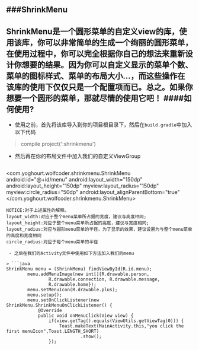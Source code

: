 ###ShrinkMenu<br>
---
ShrinkMenu是一个圆形菜单的自定义view的库，使用该库，你可以非常简单的生成一个绚丽的圆形菜单，在使用过程中，你可以完全根据你自己的想法来重新设计你想要的结果。因为你可以自定义显示的菜单个数、菜单的图标样式、菜单的布局大小...，而这些操作在该库的使用下仅仅只是一个配置项而已。总之。如果你想要一个圆形的菜单，那就尽情的使用它吧！
####如何使用?<br>
---

 - 使用之前，首先将该库导入到你的项目根目录下，然后在`build.gradle`中加入以下代码
 

> compile project(':shrinkmenu')

 - 然后再在你的布局文件中加入我们的自定义ViewGroup

> ```java
<com.yoghourt.wolfcoder.shrinkmenu.ShrinkMenu
        android:id="@+id/menu"
        android:layout_width="150dp"
        android:layout_height="150dp"
        myview:layout_radius="150dp"
        myview:circle_radius="50dp"
        android:layout_alignParentBottom="true"
</com.yoghourt.wolfcoder.shrinkmenu.ShrinkMenu>
```
NOTICE:对于上述属性的解释。
layout_width:对应于整个menu菜单所占据的宽度，建议与高度相同;
layout_height:对应于整个menu菜单所占据的高度，建议与宽度相同;
layout_radius:对应与圆形menu菜单的半径，为了显示的效果，建议设置为与整个menu菜单的高度和宽度相同
circle_radius:对应于每个menu菜单的半径

 - 之后在我们的Activity文件中使用如下方法加入我们的menu

> ```java
ShrinkMenu menu = (ShrinkMenu) findViewById(R.id.menu);
        menu.addMenuImage(new int[]{R.drawable.person,
                R.drawable.connection, R.drawable.message,
                R.drawable.home});
        menu.setMenuIcon(R.drawable.plus);
        menu.setup();
        menu.setOnClickListener(new ShrinkMenu.ShrinkMenuOnClickListener() {
            @Override
            public void onMenuClick(View view) {
                if(view.getTag().equals(ViewUtils.getViewTag(0))) {
                    Toast.makeText(MainActivity.this,"you click the first menuIcon",Toast.LENGTH_SHORT)
                            .show();
                });
```